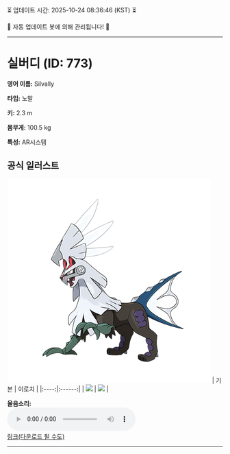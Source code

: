 
⏳ 업데이트 시간: 2025-10-24 08:36:46 (KST) ⏳

🤖 자동 업데이트 봇에 의해 관리됩니다! 🤖

---

# 실버디 (ID: 773)
**영어 이름:** Silvally

**타입:** 노말

**키:** 2.3 m

**몸무게:** 100.5 kg

**특성:** AR시스템

## 공식 일러스트
![](https://raw.githubusercontent.com/PokeAPI/sprites/master/sprites/pokemon/other/official-artwork/773.png)
| 기본 | 이로치 |
|:----:|:------:|
| <img src="http://play.pokemonshowdown.com/sprites/ani/silvally.gif" width="200"> | <img src="http://play.pokemonshowdown.com/sprites/ani-shiny/silvally.gif" width="200"> |

**울음소리:**<br><audio controls src="https://raw.githubusercontent.com/PokeAPI/cries/main/cries/pokemon/latest/773.ogg"></audio><br> [링크(다운로드 될 수도)](https://raw.githubusercontent.com/PokeAPI/cries/main/cries/pokemon/latest/773.ogg)


---
